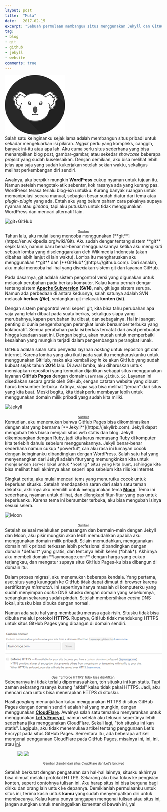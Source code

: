 ```yaml
---
layout: post
title:  "Mula"
date:   2017-02-15
excerpt: "Sebuah permulaan membangun situs menggunakan Jekyll dan GitHub Pages dengan custom domain."
tag:
- blog
- git
- github
- jekyll
- website
comments: true
---
```


![laymonage.com logo](/assets/img/favicons/apple-icon-precomposed.png)  
Salah satu keinginanku sejak lama adalah membangun situs pribadi untuk sekadar mengeluarkan
isi pikiran. *Nggak* perlu yang kompleks, canggih, banyak ini-itu atau apa lah. Aku cuma perlu
situs sederhana yang bisa menampilkan blog post, gambar-gambar, atau sekedar *showcase* beberapa
*project* yang sudah kuselesaikan. Dengan demikian, aku bisa melihat lebih jelas apa saja yang
sudah kukerjakan setelah sekian waktu, sekaligus melihat perkembangan diri sendiri.  

Awalnya, aku berpikir mungkin **WordPress** cukup nyaman untuk tujuan itu. Namun setelah mengotak-atik
sebentar, kok rasanya ada yang kurang pas. WordPress terasa terlalu blog-*ish* untukku. Kurang banyak
ruangan untuk memanipulasi secara manual, sebagian besar sudah diatur dari tema atau *plugin-plugin*
yang ada. Entah aku yang belum paham cara pakainya supaya nyaman atau *gimana*, tapi aku putuskan
untuk tidak menggunakan WordPress dan mencari alternatif lain.  

![git+GitHub](https://www.filepicker.io/api/file/M4Ia0lToSE2a0XkSMKUv)
<center><a style="font-size: x-small;" href="https://www.codementor.io/gig/x6qeoe5t/i-will-help-you-get-started-with-git-and-move-your-code-to-github-or-bitbucket">Sumber</a></center>
Tahun lalu, aku mulai iseng mencoba menggunakan [**git**](https://en.wikipedia.org/wiki/Git). Aku sudah
dengar tentang sistem **git** sejak lama, namun baru benar-benar menggunakannya ketika aku mengikuti sebuah
lomba yang diselenggarakan oleh Wikimedia Indonesia (akan dibahas lebih lanjut di lain waktu). Lomba itu
mengharuskan aku menggunakan **git** dan [**GitHub**](https://github.com). Dari sanalah, aku mulai mencoba
hal-hal yang disediakan sistem git dan layanan GitHub.  

Pada dasarnya, git adalah sistem pengontrol versi yang digunakan untuk melacak perubahan pada berkas
komputer. Kalau kamu pernah dengar tentang sistem **[Apache Subversion](https://en.wikipedia.org/wiki/Apache_Subversion) (SVN)**,
nah, git juga sistem serupa. Namun ada perbedaan di antara keduanya, salah satunya adalah SVN melacak
**berkas (*file*)**, sedangkan git melacak **konten (isi)**.  

Dengan sistem pengontrol versi seperti git, kita bisa tahu perubahan apa saja yang telah dibuat pada
suatu berkas, sekaligus siapa yang merubahnya, kapan perubahan itu dibuat, dan sebagainya. Hal ini
sangat penting di dunia pengembangan perangkat lunak bersumber terbuka yang kolaboratif. Semua perubahan
pada isi berkas tercatat dari awal pembuatan hingga keadaan saat ini. Dengan begitu, akan mudah untuk
memperbaiki kesalahan yang mungkin terjadi dalam pengembangan perangkat lunak.  

GitHub adalah salah satu penyedia layanan *hosting* untuk repositori git dan internet. Karena lomba
yang aku ikuti pada saat itu mengharuskanku untuk menggunakan GitHub, maka aku kembali *log in* ke
akun GitHub yang sudah kubuat sejak tahun **2014** lalu. Di awal lomba, aku diharuskan untuk menyiapkan
repositori yang kemudian dijadikan sebagai situs menggunakan layanan **GitHub Pages** dengan domain `username.github.io`.
Layanan ini disediakan secara gratis oleh GitHub, dengan catatan website yang dibuat harus bersumber
terbuka. Artinya, siapa saja bisa melihat "jeroan" dari situs yang kita buat. Meski begitu, kita tidak
perlu membayar lebih untuk menggunakan domain milik pribadi yang sudah kita miliki.  

![Jekyll](https://jekyllrb.com/img/logo-2x.png)
<center><a style="font-size: x-small;" href="https://jekyllrb.com">Sumber</a></center>
Kemudian, aku menemukan bahwa GitHub Pages bisa dikombinasikan dengan alat yang bernama [**Jekyll**](https://jekyllrb.com).
Jekyll dapat mengubah teks biasa menjadi situs web statis dan blog. Jekyll dikembangkan dengan Ruby,
jadi kita harus memasang Ruby di komputer kita terlebih dahulu sebelum menggunakannya. Jekyll benar-benar
sederhana namun cukup *powerful*, dan aku rasa ini lumayan cocok dengan keinginanku dibandingkan dengan WordPress.
Salah satu hal yang menyenangkan dari Jekyll adalah fitur yang memungkinkan kita untuk menjalankan
server lokal untuk *hosting* situs yang kita buat, sehingga kita bisa melihat hasil akhirnya akan seperti
apa sebelum kita rilis ke internet.  

Singkat cerita, aku mulai mencari tema yang menurutku cocok untuk keperluan situsku. Setelah mendapatkan
saran dari salah satu teman dekatku, akhirnya aku memilih untuk menggunakan tema [**Moon**](https://github.com/TaylanTatli/Moon).
Tema ini sederhana, nyaman untuk dilihat, dan dilengkapi fitur-fitur yang pas untuk keperluanku. Karena
tema ini bersumber terbuka, aku bisa mengubah isinya sesuai selera.  

![Moon](https://taylantatli.github.io/Moon/assets/img/logo.png)
<center><a style="font-size: x-small;" href="https://https://taylantatli.github.io/Moon">Sumber</a></center>
Setelah selesai melakukan pemasangan dan bermain-main dengan Jekyll dan Moon, aku pikir mungkin akan
lebih memudahkan apabila aku menggunakan domain milik pribadi. Selain memudahkan, menggunakan domain
milik pribadi terkesan lebih profesional dibandingkan dengan domain *default* yang gratis, dan tentunya
lebih keren (*bhak*). Akhirnya aku membeli domain **laymonage.com** dengan harga yang cukup terjangkau,
dan mengatur supaya situs GitHub Pages-ku bisa dibangun di domain itu.  

Dalam proses migrasi, aku menemukan beberapa kendala. Yang pertama, aset situs yang kuunggah ke GitHub
tidak dapat dimuat di browser karena sertifikatnya *mismatch*. Ini sepertinya hanya masalah di komputerku
yang sudah menyimpan *cache* DNS situsku dengan domain yang sebelumnya, sedangkan sekarang sudah pindah.
Setelah membersihkan *cache* DNS lokal, situsku bisa dibuka dengan normal.  

Namun ada satu hal yang membuatku merasa agak risih. Situsku tidak bisa dibuka melalui protokol **HTTPS**.
Rupanya, GitHub tidak mendukung HTTPS untuk situs GitHub Pages yang dibangun di domain sendiri.  
![Enforce HTTPS disabled](/assets/img/posts/2017/enforce.png)  
<center style="font-size: x-small;">Opsi "Enforce HTTPS" tidak bisa diaktifkan.</center>
Sebenarnya ini tidak terlalu dipermasalahkan, toh situsku ini kan statis. Tapi zaman sekarang rasanya
kurang "afdal" kalau tidak pakai HTTPS. Jadi, aku mencari cara untuk bisa menerapkan HTTPS di situsku.  

Hasil *googling* menunjukkan kalau menggunakan HTTPS di situs GitHub Pages dengan domain sendiri adalah
hal yang mungkin, dengan menggunakan [**CloudFlare**](https://cloudflare.com). Awalnya salah satu temanku
menyarankan untuk menggunakan [**Let's Encrypt**](https://letsencrypt.org), namun setelah aku telusuri
sepertinya lebih sederhana jika menggunakan CloudFlare. Sekali lagi, "toh situsku ini kan statis".
Lagipula, aku tidak menemukan artikel tentang penggunaan Let's Encrypt pada situs GitHub Pages.
Sementara itu, ada beberapa artikel mengenai penggunaan CloudFlare pada GitHub Pages, misalnya
[ini](https://sheharyar.me/blog/free-ssl-for-github-pages-with-custom-domains),
[ini](https://blog.cloudflare.com/secure-and-fast-github-pages-with-cloudflare/),
[ini](https://www.jonathan-petitcolas.com/2017/01/13/using-https-with-custom-domain-name-on-github-pages.html),
atau [ini](https://developer.ubuntu.com/en/blog/2016/02/17/how-host-your-static-site-https-github-pages-and-cloudflare/).  

<figure class="half">
    <a href="https://cloudflare.com"><img src="https://www.cloudflare.com/img/logo-cloudflare-dark.svg"></a>
    <a href="https://letsencrypt.org"><img src="https://letsencrypt.org/images/letsencrypt-logo-horizontal.svg"></a>
</figure>
<center style="font-size: x-small;">Gambar diambil dari situs CloudFlare dan Let's Encrypt</center>

Setelah berkutat dengan pengaturan dan hal-hal lainnya, situsku akhirnya bisa dimuat melalui
protokol HTTPS. Sekarang aku bisa fokus ke pengisian konten, seperti contohnya tulisan ini.
Aku harap situs ini bisa berguna bagi diriku dan orang lain untuk ke depannya. Demikianlah
permulaanku untuk situs ini, terima kasih untuk **kamu** yang sudah menyempatkan diri untuk
membacanya. Kalau kamu punya tanggapan mengenai tulisan atau situs ini, jangan sungkan untuk
meninggalkan komentar di bawah ini, ya!  
